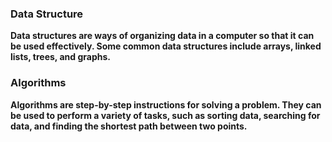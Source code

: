 ### Data Structure

**Data structures are ways of organizing data in a computer so that it can be used effectively. Some common data structures include arrays, linked lists, trees, and graphs.**

### Algorithms

**Algorithms are step-by-step instructions for solving a problem. They can be used to perform a variety of tasks, such as sorting data, searching for data, and finding the shortest path between two points.**


